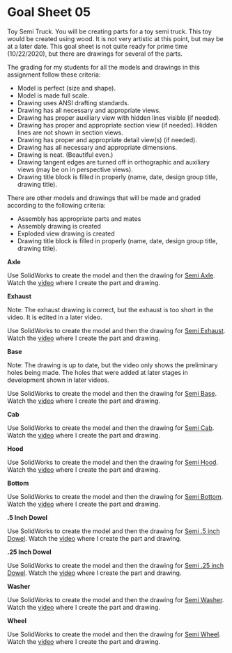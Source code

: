 # Goal Sheet 05

Toy Semi Truck.  You will be creating parts for a toy semi truck.  This toy would be created using wood.  It is not very artistic at this point, but may be at a later date.  This goal sheet is not quite ready for prime time (10/22/2020), but there are drawings for several of the parts.

The grading for my students for all the models and drawings in this assignment follow these criteria:

* Model is perfect (size and shape).
* Model is made full scale.
* Drawing uses ANSI drafting standards.
* Drawing has all necessary and appropriate views.
* Drawing has proper auxiliary view with hidden lines visible (if needed).
* Drawing has proper and appropriate section view (if needed).  Hidden lines are not shown in section views.
* Drawing has proper and appropriate detail view(s) (if needed).
* Drawing has all necessary and appropriate dimensions.
* Drawing is neat.  (Beautiful even.)
* Drawing tangent edges are turned off in orthographic and auxiliary views (may be on in perspective views).
* Drawing title block is filled in properly (name, date, design group title, drawing title).

There are other models and drawings that will be made and graded according to the following criteria:

* Assembly has appropriate parts and mates
* Assembly drawing is created
* Exploded view drawing is created
* Drawing title block is filled in properly (name, date, design group title, drawing title).

**Axle**

Use SolidWorks to create the model and then the drawing for <a href="https://github.com/MichaelTMiyoshi/DesignWithMiyoshi/blob/master/images/Semi01Axle.pdf">Semi Axle</a>.  Watch the [video](https://www.youtube.com/watch?v=m5asf7VR_Zo&list=PLJEm9rFVJ11DK6kCdsiycQVJ16rh2zwVT&index=40) where I create the part and drawing.

**Exhaust**

Note: The exhaust drawing is correct, but the exhaust is too short in the video.  It is edited in a later video.

Use SolidWorks to create the model and then the drawing for <a href="https://github.com/MichaelTMiyoshi/DesignWithMiyoshi/blob/master/images/Semi02Exhaust.pdf">Semi Exhaust</a>.  Watch the [video](https://www.youtube.com/watch?v=kMRFspiySoU&list=PLJEm9rFVJ11DK6kCdsiycQVJ16rh2zwVT&index=41) where I create the part and drawing.

**Base**

Note: The drawing is up to date, but the video only shows the preliminary holes being made.  The holes that were added at later stages in development shown in later videos.

Use SolidWorks to create the model and then the drawing for <a href="https://github.com/MichaelTMiyoshi/DesignWithMiyoshi/blob/master/images/Semi03Base.pdf">Semi Base</a>.  Watch the [video](https://www.youtube.com/watch?v=Od5DDmbjdII&list=PLJEm9rFVJ11DK6kCdsiycQVJ16rh2zwVT&index=42) where I create the part and drawing.

**Cab**

Use SolidWorks to create the model and then the drawing for <a href="https://github.com/MichaelTMiyoshi/DesignWithMiyoshi/blob/master/images/Semi04Cab.pdf">Semi Cab</a>.  Watch the [video](https://www.youtube.com/watch?v=rF1or-MBrTk&list=PLJEm9rFVJ11DK6kCdsiycQVJ16rh2zwVT&index=43) where I create the part and drawing.

**Hood**

Use SolidWorks to create the model and then the drawing for <a href="https://github.com/MichaelTMiyoshi/DesignWithMiyoshi/blob/master/images/Semi05Hood.pdf">Semi Hood</a>.  Watch the [video](https://www.youtube.com/watch?v=i1LEXE3faHg&list=PLJEm9rFVJ11DK6kCdsiycQVJ16rh2zwVT&index=44) where I create the part and drawing.

**Bottom**

Use SolidWorks to create the model and then the drawing for <a href="https://github.com/MichaelTMiyoshi/DesignWithMiyoshi/blob/master/images/Semi06Bottom.pdf">Semi Bottom</a>.  Watch the [video](https://youtu.be/nhEN1693uHw) where I create the part and drawing.

**.5 Inch Dowel**

Use SolidWorks to create the model and then the drawing for <a href="https://github.com/MichaelTMiyoshi/DesignWithMiyoshi/blob/master/images/Semi07Dowel5.pdf">Semi .5 inch Dowel</a>.  Watch the [video](https://youtu.be/kL4nFMcG9Cw) where I create the part and drawing.

**.25 Inch Dowel**

Use SolidWorks to create the model and then the drawing for <a href="https://github.com/MichaelTMiyoshi/DesignWithMiyoshi/blob/master/images/Semi08Dowel25.pdf">Semi .25 inch Dowel</a>.  Watch the [video](https://youtu.be/kL4nFMcG9Cw) where I create the part and drawing.

**Washer**

Use SolidWorks to create the model and then the drawing for <a href="https://github.com/MichaelTMiyoshi/DesignWithMiyoshi/blob/master/images/Semi09Washer.pdf">Semi Washer</a>.  Watch the [video](https://youtu.be/jnePNL4TlKw) where I create the part and drawing.

**Wheel**

Use SolidWorks to create the model and then the drawing for <a href="https://github.com/MichaelTMiyoshi/DesignWithMiyoshi/blob/master/images/Semi10Wheel.pdf">Semi Wheel</a>.  Watch the [video](https://youtu.be/4SGa0AZUaB8) where I create the part and drawing.
